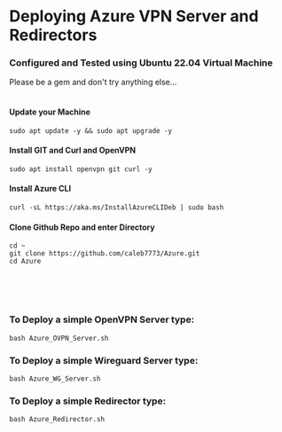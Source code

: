 # Deploying Azure VPN Server and Redirectors

### Configured and Tested using Ubuntu 22.04 Virtual Machine
Please be a gem and don't try anything else...
<br><br>
#### Update your Machine
```
sudo apt update -y && sudo apt upgrade -y
```
#### Install GIT and Curl and OpenVPN
```
sudo apt install openvpn git curl -y
```
#### Install Azure CLI
```
curl -sL https://aka.ms/InstallAzureCLIDeb | sudo bash
```
#### Clone Github Repo and enter Directory
```
cd ~
git clone https://github.com/caleb7773/Azure.git
cd Azure
```
<br><br><br>
### To Deploy a simple OpenVPN Server type:
```
bash Azure_OVPN_Server.sh
```

### To Deploy a simple Wireguard Server type:
```
bash Azure_WG_Server.sh
```

### To Deploy a simple Redirector type:
```
bash Azure_Redirector.sh
```
